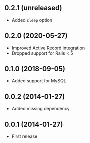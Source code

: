 ## 0.2.1 (unreleased)

- Added `sleep` option

## 0.2.0 (2020-05-27)

- Improved Active Record integration
- Dropped support for Rails < 5

## 0.1.0 (2018-09-05)

- Added support for MySQL

## 0.0.2 (2014-01-27)

- Added missing dependency

## 0.0.1 (2014-01-27)

- First release
